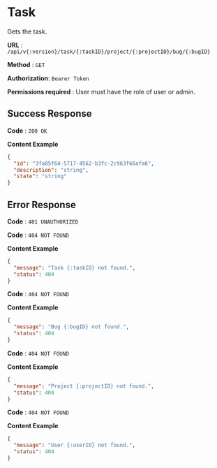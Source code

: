 # Task

Gets the task.

**URL** : `/api/v{:version}/task/{:taskID}/project/{:projectID}/bug/{:bugID}`

**Method** : `GET`

**Authorization**: `Bearer Token`

**Permissions required** : User must have the role of user or admin.

## Success Response

**Code** : `200 OK`

**Content Example**

```json
{
  "id": "3fa85f64-5717-4562-b3fc-2c963f66afa6",
  "description": "string",
  "state": "string"
}
```

## Error Response

**Code** : `401 UNAUTHORIZED`

**Code** : `404 NOT FOUND`

**Content Example**

```json
{
  "message": "Task {:taskID} not found.",
  "status": 404
}
```

**Code** : `404 NOT FOUND`

**Content Example**

```json
{
  "message": "Bug {:bugID} not found.",
  "status": 404
}
```

**Code** : `404 NOT FOUND`

**Content Example**

```json
{
  "message": "Project {:projectID} not found.",
  "status": 404
}
```

**Code** : `404 NOT FOUND`

**Content Example**

```json
{
  "message": "User {:userID} not found.",
  "status": 404
}
```
